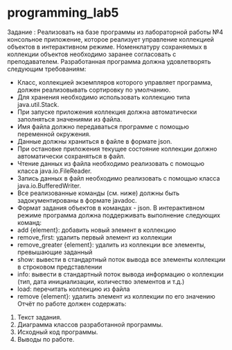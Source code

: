 # programming_lab5

Задание : 
Реализовать на базе программы из лабораторной работы №4 консольное приложение, которое реализует управление коллекцией объектов в интерактивном режиме. Номенклатуру сохраняемых в коллекции объектов необходимо заранее согласовать с преподавателем.
Разработанная программа должна удовлетворять следующим требованиям:
- Класс, коллекцией экземпляров которого управляет программа, должен реализовывать сортировку по умолчанию.
- Для хранения необходимо использовать коллекцию типа java.util.Stack.
- При запуске приложения коллекция должна автоматически заполняться значениями из файла.
- Имя файла должно передаваться программе с помощью переменной окружения.
- Данные должны храниться в файле в формате json.
- При остановке приложения текущее состояние коллекции должно автоматически сохраняться в файл.
- Чтение данных из файла необходимо реализовать с помощью класса java.io.FileReader.
- Запись данных в файл необходимо реализовать с помощью класса java.io.BufferedWriter.
- Все реализованные команды (см. ниже) должны быть задокументированы в формате javadoc.
- Формат задания объектов в командах - json.
В интерактивном режиме программа должна поддерживать выполнение следующих команд:
- add {element}: добавить новый элемент в коллекцию
- remove_first: удалить первый элемент из коллекции
- remove_greater {element}: удалить из коллекции все элементы, превышающие заданный
- show: вывести в стандартный поток вывода все элементы коллекции в строковом представлении
- info: вывести в стандартный поток вывода информацию о коллекции (тип, дата инициализации, количество элементов и т.д.)
- load: перечитать коллекцию из файла
- remove {element}: удалить элемент из коллекции по его значению
Отчёт по работе должен содержать:
1.	Текст задания.
2.	Диаграмма классов разработанной программы.
3.	Исходный код программы.
4.	Выводы по работе.
